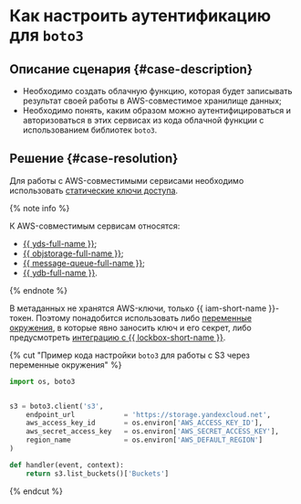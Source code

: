 # Как настроить аутентификацию для `boto3`


## Описание сценария {#case-description}

* Необходимо создать облачную функцию, которая будет записывать результат своей работы в AWS-совместимое хранилище данных;
* Необходимо понять, каким образом можно аутентифицироваться и авторизоваться в этих сервисах из кода облачной функции с использованием библиотек `boto3`.

## Решение {#case-resolution}

Для работы с AWS-совместимыми сервисами необходимо использовать [статические ключи доступа](../../../iam/concepts/authorization/access-key.md).

{% note info %}

К AWS-совместимым сервисам относятся:

* [{{ yds-full-name }}](../../../data-streams/);
* [{{ objstorage-full-name }}](../../../storage/); 
* [{{ message-queue-full-name }}](../../../message-queue/); 
* [{{ ydb-full-name }}](../../../ydb/).

{% endnote %}

В метаданных не хранятся AWS-ключи, только {{ iam-short-name }}-токен. Поэтому понадобится использовать либо [переменные окружения](../../../functions/operations/function/environment-variables-add.md), в которые явно заносить ключ и его секрет, либо предусмотреть [интеграцию с {{ lockbox-short-name }}](../../../lockbox/operations/serverless/functions.md).

{% cut "Пример кода настройки `boto3` для работы с S3 через переменные окружения" %}

```python
import os, boto3


s3 = boto3.client('s3',
    endpoint_url            = 'https://storage.yandexcloud.net',
    aws_access_key_id       = os.environ['AWS_ACCESS_KEY_ID'],
    aws_secret_access_key   = os.environ['AWS_SECRET_ACCESS_KEY'],
    region_name             = os.environ['AWS_DEFAULT_REGION']
)

def handler(event, context):
    return s3.list_buckets()['Buckets']
```

{% endcut %}
